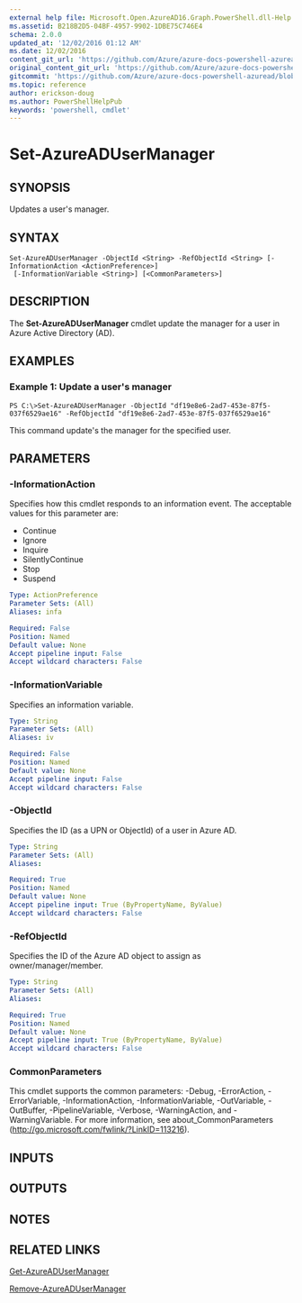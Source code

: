 ```yaml
---
external help file: Microsoft.Open.AzureAD16.Graph.PowerShell.dll-Help.xml
ms.assetid: B218B2D5-04BF-4957-9902-1DBE75C746E4
schema: 2.0.0
updated_at: '12/02/2016 01:12 AM'
ms.date: 12/02/2016
content_git_url: 'https://github.com/Azure/azure-docs-powershell-azuread/blob/master/Azure%20AD%20Cmdlets/AzureAD/v2/Set-AzureADUserManager.md'
original_content_git_url: 'https://github.com/Azure/azure-docs-powershell-azuread/blob/master/Azure%20AD%20Cmdlets/AzureAD/v2/Set-AzureADUserManager.md'
gitcommit: 'https://github.com/Azure/azure-docs-powershell-azuread/blob/8f658f99458e2c236d5f4be363030b6f24cacc4c'
ms.topic: reference
author: erickson-doug
ms.author: PowerShellHelpPub
keywords: 'powershell, cmdlet'
---
```


# Set-AzureADUserManager

## SYNOPSIS
Updates a user's manager.

## SYNTAX

```
Set-AzureADUserManager -ObjectId <String> -RefObjectId <String> [-InformationAction <ActionPreference>]
 [-InformationVariable <String>] [<CommonParameters>]
```

## DESCRIPTION
The **Set-AzureADUserManager** cmdlet update the manager for a user in Azure Active Directory (AD).

## EXAMPLES

### Example 1: Update a user's manager
```
PS C:\>Set-AzureADUserManager -ObjectId "df19e8e6-2ad7-453e-87f5-037f6529ae16" -RefObjectId "df19e8e6-2ad7-453e-87f5-037f6529ae16"
```

This command update's the manager for the specified user.

## PARAMETERS

### -InformationAction
Specifies how this cmdlet responds to an information event. The acceptable values for this parameter are:

- Continue
- Ignore
- Inquire
- SilentlyContinue
- Stop
- Suspend

```yaml
Type: ActionPreference
Parameter Sets: (All)
Aliases: infa

Required: False
Position: Named
Default value: None
Accept pipeline input: False
Accept wildcard characters: False
```

### -InformationVariable
Specifies an information variable.

```yaml
Type: String
Parameter Sets: (All)
Aliases: iv

Required: False
Position: Named
Default value: None
Accept pipeline input: False
Accept wildcard characters: False
```

### -ObjectId
Specifies the ID (as a UPN or ObjectId) of a user in Azure AD. 

```yaml
Type: String
Parameter Sets: (All)
Aliases: 

Required: True
Position: Named
Default value: None
Accept pipeline input: True (ByPropertyName, ByValue)
Accept wildcard characters: False
```

### -RefObjectId
Specifies the ID of the Azure AD object to assign as owner/manager/member.

```yaml
Type: String
Parameter Sets: (All)
Aliases: 

Required: True
Position: Named
Default value: None
Accept pipeline input: True (ByPropertyName, ByValue)
Accept wildcard characters: False
```

### CommonParameters
This cmdlet supports the common parameters: -Debug, -ErrorAction, -ErrorVariable, -InformationAction, -InformationVariable, -OutVariable, -OutBuffer, -PipelineVariable, -Verbose, -WarningAction, and -WarningVariable. For more information, see about_CommonParameters (http://go.microsoft.com/fwlink/?LinkID=113216).

## INPUTS

## OUTPUTS

## NOTES

## RELATED LINKS

[Get-AzureADUserManager](./Get-AzureADUserManager.md)

[Remove-AzureADUserManager](./Remove-AzureADUserManager.md)

